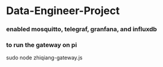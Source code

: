 # Data-Engineer-Project

### enabled mosquitto, telegraf, granfana, and influxdb

### to run the gateway on pi
sudo node zhiqiang-gateway.js

